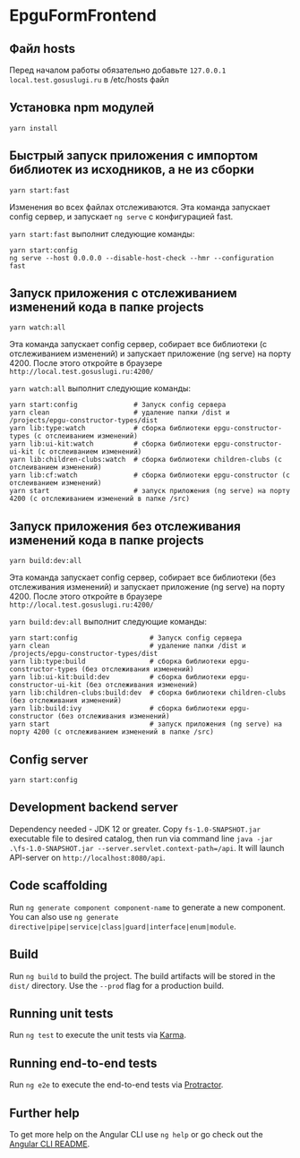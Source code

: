 # EpguFormFrontend

## Файл hosts

Перед началом работы обязательно добавьте `127.0.0.1  local.test.gosuslugi.ru` в /etc/hosts файл

## Установка npm модулей

```
yarn install
```

## Быстрый запуск приложения с импортом библиотек из исходников, а не из сборки

```
yarn start:fast
```

Изменения во всех файлах отслеживаются. Эта команда запускает config сервер, и запускает `ng serve` с конфигурацией fast.


`yarn start:fast` выполнит следующие команды:

```
yarn start:config
ng serve --host 0.0.0.0 --disable-host-check --hmr --configuration fast
```

## Запуск приложения с отслеживанием изменений кода в папке projects

```
yarn watch:all
```

Эта команда запускает config сервер, собирает все библиотеки (с отслеживанием изменений) и запускает приложение (ng serve) на порту 4200.
После этого откройте в браузере `http://local.test.gosuslugi.ru:4200/`

`yarn watch:all` выполнит следующие команды:

```
yarn start:config              # Запуск config сервера
yarn clean                     # удаление папки /dist и /projects/epgu-constructor-types/dist
yarn lib:type:watch            # сборка библиотеки epgu-constructor-types (с отслеиванием изменений)
yarn lib:ui-kit:watch          # сборка библиотеки epgu-constructor-ui-kit (с отслеиванием изменений)
yarn lib:children-clubs:watch  # сборка библиотеки children-clubs (с отслеиванием изменений)
yarn lib:cf:watch              # сборка библиотеки epgu-constructor (с отслеиванием изменений)
yarn start                     # запуск приложения (ng serve) на порту 4200 (с отслеживанием изменений в папке /src)
```

## Запуск приложения без отслеживания изменений кода в папке projects

```
yarn build:dev:all
```

Эта команда запускает config сервер, собирает все библиотеки (без отслеживания изменений) и запускает приложение (ng serve) на порту 4200.
После этого откройте в браузере `http://local.test.gosuslugi.ru:4200/`

`yarn build:dev:all` выполнит следующие команды:

```
yarn start:config                  # Запуск config сервера
yarn clean                         # удаление папки /dist и /projects/epgu-constructor-types/dist
yarn lib:type:build                # сборка библиотеки epgu-constructor-types (без отслеживания изменений)
yarn lib:ui-kit:build:dev          # сборка библиотеки epgu-constructor-ui-kit (без отслеживания изменений)
yarn lib:children-clubs:build:dev  # сборка библиотеки children-clubs (без отслеживания изменений)
yarn lib:build:ivy                 # сборка библиотеки epgu-constructor (без отслеживания изменений)
yarn start                         # запуск приложения (ng serve) на порту 4200 (с отслеживанием изменений в папке /src)
```

## Config server
```
yarn start:config
```

## Development backend server

Dependency needed - JDK 12 or greater.
Copy `fs-1.0-SNAPSHOT.jar` executable file to desired catalog, then run via command line `java -jar .\fs-1.0-SNAPSHOT.jar --server.servlet.context-path=/api`. It will launch API-server on `http://localhost:8080/api`.

## Code scaffolding

Run `ng generate component component-name` to generate a new component. You can also use `ng generate directive|pipe|service|class|guard|interface|enum|module`.

## Build

Run `ng build` to build the project. The build artifacts will be stored in the `dist/` directory. Use the `--prod` flag for a production build.

## Running unit tests

Run `ng test` to execute the unit tests via [Karma](https://karma-runner.github.io).

## Running end-to-end tests

Run `ng e2e` to execute the end-to-end tests via [Protractor](http://www.protractortest.org/).

## Further help

To get more help on the Angular CLI use `ng help` or go check out the [Angular CLI README](https://github.com/angular/angular-cli/blob/master/README.md).
